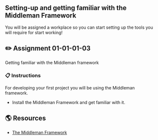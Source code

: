 ## Setting-up and getting familiar with the Middleman Framework	

You will be assigned a workplace so you can start setting up the tools you will require for start working!

## :pencil2: Assignment 01-01-01-03

Getting familiar with the Middleman framework

### :clipboard: Instructions

For developing your first project you will be using the Middleman framework.

* Install the Middleman Framework and get familiar with it.

## :earth_americas: Resources

* [The Middleman Framework](https://middlemanapp.com/)
